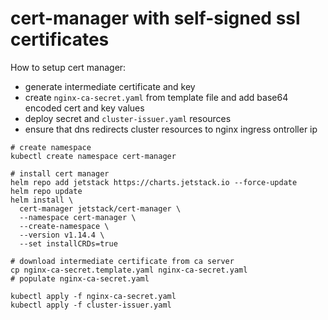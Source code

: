 # cert-manager with self-signed ssl certificates

How to setup cert manager:
- generate intermediate certificate and key
- create `nginx-ca-secret.yaml` from template file and add base64 encoded cert and key values
- deploy secret and `cluster-issuer.yaml` resources
- ensure that dns redirects cluster resources to nginx ingress ontroller ip


```
# create namespace
kubectl create namespace cert-manager

# install cert manager
helm repo add jetstack https://charts.jetstack.io --force-update
helm repo update
helm install \
  cert-manager jetstack/cert-manager \
  --namespace cert-manager \
  --create-namespace \
  --version v1.14.4 \
  --set installCRDs=true

# download intermediate certificate from ca server
cp nginx-ca-secret.template.yaml nginx-ca-secret.yaml
# populate nginx-ca-secret.yaml

kubectl apply -f nginx-ca-secret.yaml
kubectl apply -f cluster-issuer.yaml

```
